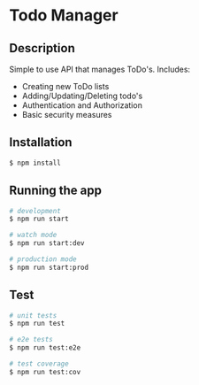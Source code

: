 # Todo Manager


## Description
Simple to use API that manages ToDo's.
Includes: 
 - Creating new ToDo lists
 - Adding/Updating/Deleting todo's
 - Authentication and Authorization
 - Basic security measures

## Installation

```bash
$ npm install
```

## Running the app

```bash
# development
$ npm run start

# watch mode
$ npm run start:dev

# production mode
$ npm run start:prod
```

## Test

```bash
# unit tests
$ npm run test

# e2e tests
$ npm run test:e2e

# test coverage
$ npm run test:cov
```
